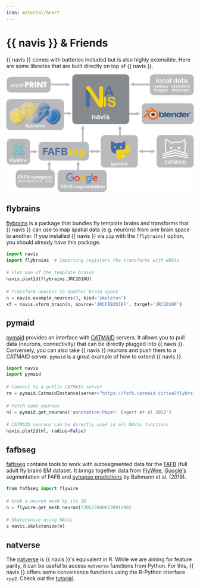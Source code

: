 ```yaml
---
icon: material/heart
---
```


# {{ navis }} & Friends

{{ navis }} comes with batteries included but is also highly extensible. Here are
some libraries that are built directly on top of {{ navis }}.

![NAVis ecosystem](_static/navis_ecosystem.png)

## flybrains

[flybrains](https://github.com/navis-org/navis-flybrains) is a package that
bundles fly template brains and transforms that {{ navis }} can use to map spatial
data (e.g. neurons) from one brain space to another. If you installed {{ navis }}
via ``pip`` with the ``[flybrains]`` option, you should already have this package.

```python
import navis
import flybrains  # importing registers the transforms with NAVis

# Plot one of the template brains
navis.plot2d(flybrains.JRC2018U)

# Transform neurons to another brain space
n = navis.example_neurons(3, kind='skeleton')
xf = navis.xform_brain(n, source='JRCFIB2018F', target='JRC2018F')
```

## pymaid

[pymaid](https://pymaid.readthedocs.io/en/latest/) provides an interface with
[CATMAID](https://catmaid.readthedocs.io/en/stable/) servers. It allows
you to pull data (neurons, connectivity) that can be directly plugged into
{{ navis }}. Conversely, you can also take {{ navis }} neurons and push them to a
CATMAID server. `pymaid` is a great example of how to extend {{ navis }}.

```python
import navis
import pymaid

# Connect to a public CATMAID server
rm = pymaid.CatmaidInstance(server="https://fafb.catmaid.virtualflybrain.org/", api_token=None)

# Fetch some neurons
nl = pymaid.get_neurons('annotation:Paper: Engert et al 2022')

# CATMAID neurons can be directly used in all NAVis functions
navis.plot2d(nl, radius=False)
```

## fafbseg

[fafbseg](https://fafbseg-py.readthedocs.io/en/latest/index.html) contains
tools to work with autosegmented data for the
[FAFB](https://www.temca2data.org) (full adult fly brain)
EM dataset. It brings together data from [FlyWire](https://flywire.ai/),
[Google's](http://fafb-ffn1.storage.googleapis.com/landing.html) segmentation
of FAFB and [synapse predictions](https://github.com/funkelab/synful) by
Buhmann et al. (2019).

```python
from fafbseg import flywire

# Grab a neuron mesh by its ID
n = flywire.get_mesh_neuron(720575940613091290)

# Skeletonize using NAVis
s navis.skeletonize(n)
```

## natverse

The [natverse](http://natverse.org/) is {{ navis }}'s equivalent in R. While we
are aiming for feature parity, it can be useful to access ``natverse`` functions
from Python. For this, {{ navis }} offers some convenience functions using the
R-Python interface ``rpy2``. Check out the [tutorial](../generated/gallery/).
